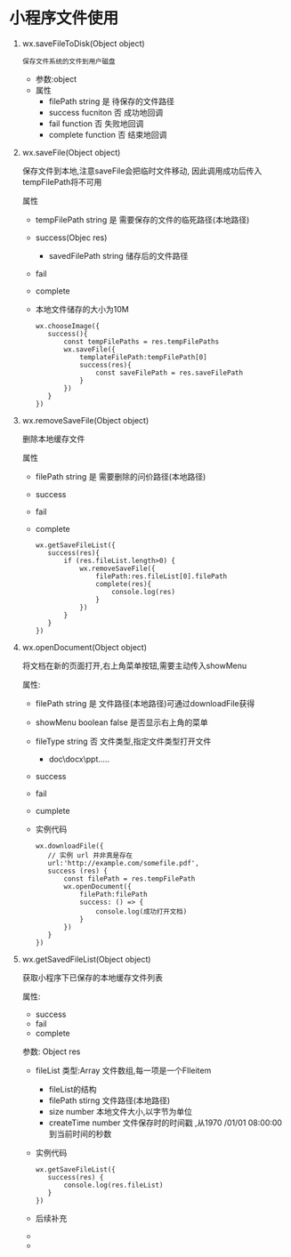 # 小程序文件使用

1. wx.saveFileToDisk(Object object)

   `保存文件系统的文件到用户磁盘`

   * 参数:object
   * 属性
     * filePath	string	    是	待保存的文件路径
     * success    fucniton   否    成功地回调
     * fail            function   否     失败地回调 
     * complete function  否     结束地回调

2. wx.saveFile(Object object) 

   保存文件到本地,注意saveFile会把临时文件移动, 因此调用成功后传入tempFilePath将不可用

   属性

   * tempFilePath	string 	是	需要保存的文件的临死路径(本地路径)

   * success(Objec res)

     * savedFilePath	string	储存后的文件路径

   * fail

   * complete

   * 本地文件储存的大小为10M

     ```
     wx.chooseImage({
     	success(){
     		const tempFilePaths = res.tempFilePaths
     		wx.saveFile({
     			templateFilePath:tempFilePath[0]
     			success(res){
     				const saveFilePath = res.saveFilePath
     			}
     		})
     	}	
     })
     ```

3. wx.removeSaveFile(Object object)

   删除本地缓存文件

   属性

   * filePath	string 	是	需要删除的问价路径(本地路径)

   * success

   * fail

   * complete

     ```
     wx.getSaveFileList({
     	success(res){
     		if (res.fileList.length>0) {
     			wx.removeSaveFile({
     				filePath:res.fileList[0].filePath
     				complete(res){
     					console.log(res)
     				}
     			})
     		}
     	}
     })
     ```

4. wx.openDocument(Object object)

   将文档在新的页面打开,右上角菜单按钮,需要主动传入showMenu

   属性:

   * filePath	string 	是	文件路径(本地路径)可通过downloadFile获得

   * showMenu    boolean   false   是否显示右上角的菜单

   * fileType    string   否   文件类型,指定文件类型打开文件

     * doc\docx\ppt.....

   * success

   * fail

   * cumplete

   * 实例代码

     ```
     wx.downloadFile({
     	// 实例 url 并非真是存在
     	url:'http://example.com/somefile.pdf',
     	success (res) {
     		const filePath = res.tempFilePath
     		wx.openDocument({
     			filePath:filePath
     			success: () => {
     				console.log(成功打开文档)
     			}
     		})
     	}
     })
     
     ```

5. wx.getSavedFileList(Object object)

   获取小程序下已保存的本地缓存文件列表

   属性:

   * success
   * fail
   * complete

   参数: Object res

   * fileList		类型:Array<Object>  	文件数组,每一项是一个FIleitem

     * fileList的结构
     * filePath     stirng     文件路径(本地路径)
     * size            number    本地文件大小,以字节为单位 
     * createTime    number  文件保存时的时间戳 ,从1970 /01/01 08:00:00 到当前时间的秒数

   * 实例代码

     ```
     wx.getSaveFileList({
     	success(res) {
     		console.log(res.fileList)
     	}
     })
     ```

6. 后续补充

7. 

   1. 





  

```

```

